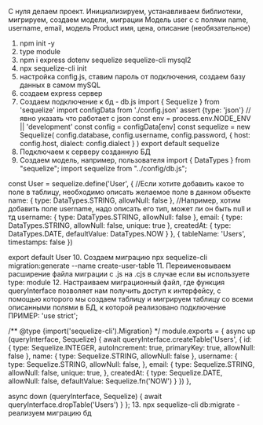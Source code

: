 С нуля делаем проект. Инициализируем, устанавливаем библиотеки, мигрируем, создаем модели, миграции
Модель user c с полями name, username, email, модель Product имя, цена, описание (необязательное)


1. npm init -y
2. type module
3. npm i express dotenv sequelize sequelize-cli mysql2
4. npx sequelize-cli init
5. настройка config.js, ставим пароль от подключения, создаем базу данных в самом mySQL
6. создаем express сервер
7. Создаем подключение к бд - db.js
import { Sequelize } from 'sequelize'
import configData from './config.json' assert {type: 'json'} 
//явно указать что работает с json
const env = process.env.NODE_ENV || 'development'
const config = configData[env]
const sequelize = new Sequelize(
    config.database,
    config.username,
    config.password,
    {
        host: config.host,
        dialect: config.dialect
    }
)
export default sequelize
8. Подключаем к серверу созданную БД
9. Создаем модель, например, пользователя
import { DataTypes } from "sequelize";
import sequelize from "../config/db.js";

const User = sequelize.define('User', {
    //Если хотите добавить какое то поле в таблицу, необходимо описать желаемое поле в данном объекте
    name: {
        type: DataTypes.STRING,
        allowNull: false
    },
    //Например, хотим добавить поле username, надо описать его тип, может ли он быть null и тд
    username: {
        type: DataTypes.STRING,
        allowNull: false
    },
    email: {
        type: DataTypes.STRING,
        allowNull: false,
        unique: true
    },
    createdAt: {
        type: DataTypes.DATE,
        defaultValue: DataTypes.NOW
    }
}, {
    tableName: 'Users',
    timestamps: false
})

export default User
10. Создаем миграцию 
npx sequelize-cli migration:generate --name create-user-table
11. Переименовываем расширение файла миграции с .js на .cjs в случае если вы используете type: module
12. Настраиваем миграционный файл, где функция queryInterface позволяет нам получить доступ к интерфейсу, с помощью которого мы создаем таблицу и мигрируем таблицу со всеми описанными полями в БД, к которой реализовано подключение
ПРИМЕР:
'use strict';

/** @type {import('sequelize-cli').Migration} */
module.exports = {
  async up (queryInterface, Sequelize) {
    await queryInterface.createTable('Users', {
      id: {
        type: Sequelize.INTEGER,
        autoIncrement: true,
        primaryKey: true,
        allowNull: false
      },
      name: {
        type: Sequelize.STRING,
        allowNull: false
      },
      username: {
        type: Sequelize.STRING,
        allowNull: false,
      },
      email: {
        type: Sequelize.STRING,
        allowNull: false,
        unique: true,
      },
      createdAt: {
        type: Sequelize.DATE,
        allowNull: false,
        defaultValue: Sequelize.fn('NOW')
      }
    })
  },

  async down (queryInterface, Sequelize) {
    await queryInterface.dropTable('Users')
  }
};
13. npx sequelize-cli db:migrate - реализуем миграцию бд